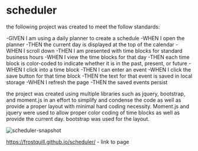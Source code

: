 # scheduler


the following project was created to meet the follow standards:

-GIVEN I am using a daily planner to create a schedule
-WHEN I open the planner
-THEN the current day is displayed at the top of the calendar
-WHEN I scroll down
-THEN I am presented with time blocks for standard business hours
-WHEN I view the time blocks for that day
-THEN each time block is color-coded to indicate whether it is in the past, present, or future
-WHEN I click into a time block
-THEN I can enter an event
-WHEN I click the save button for that time block
-THEN the text for that event is saved in local storage
-WHEN I refresh the page
-THEN the saved events persist

the project was created using multiple libraries such as jquery, bootstrap, and moment.js in an effort to simplify and condense the code as well as provide a proper layout with minimal hard coding necessity. Moment.js and jquery were used to allow proper color coding of time blocks as well as provide the current day. bootstrap was used for the layout.

![scheduler](https://user-images.githubusercontent.com/79546270/119068794-b869ac00-b999-11eb-8b6b-4cf9e89ff7ce.JPG)-snapshot 

https://frostquill.github.io/scheduler/ - link to page


